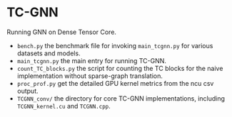 # TC-GNN
Running GNN on Dense Tensor Core.

+ `bench.py` the benchmark file for invoking `main_tcgnn.py` for various datasets and models.
+ `main_tcgnn.py` the main entry for running TC-GNN.
+ `count_TC_blocks.py` the script for counting the TC blocks for the naive implementation without sparse-graph translation.
+ `proc_prof.py` get the detailed GPU kernel metrics from the ncu csv output. 
+ `TCGNN_conv/` the directory for core TC-GNN implementations, including `TCGNN_kernel.cu` and `TCGNN.cpp`.

